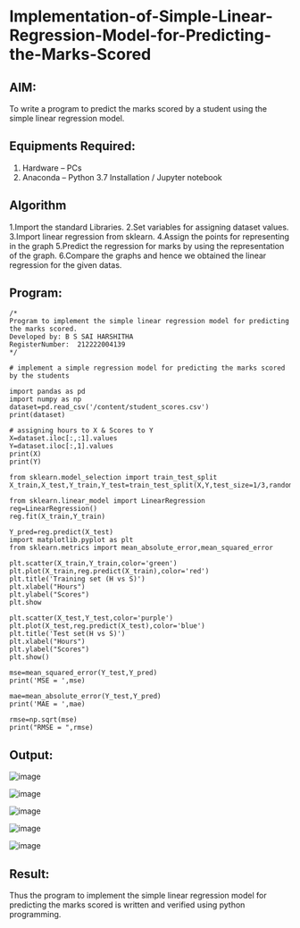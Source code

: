 # Implementation-of-Simple-Linear-Regression-Model-for-Predicting-the-Marks-Scored

## AIM:
To write a program to predict the marks scored by a student using the simple linear regression model.

## Equipments Required:
1. Hardware – PCs
2. Anaconda – Python 3.7 Installation / Jupyter notebook

## Algorithm
1.Import the standard Libraries.
2.Set variables for assigning dataset values.
3.Import linear regression from sklearn.
4.Assign the points for representing in the graph
5.Predict the regression for marks by using the representation of the graph.
6.Compare the graphs and hence we obtained the linear regression for the given datas.

## Program:
```
/*
Program to implement the simple linear regression model for predicting the marks scored.
Developed by: B S SAI HARSHITHA
RegisterNumber:  212222004139
*/
```
```
# implement a simple regression model for predicting the marks scored by the students

import pandas as pd
import numpy as np
dataset=pd.read_csv('/content/student_scores.csv')
print(dataset)

# assigning hours to X & Scores to Y
X=dataset.iloc[:,:1].values
Y=dataset.iloc[:,1].values
print(X)
print(Y)

from sklearn.model_selection import train_test_split
X_train,X_test,Y_train,Y_test=train_test_split(X,Y,test_size=1/3,random_state=0)

from sklearn.linear_model import LinearRegression
reg=LinearRegression()
reg.fit(X_train,Y_train)

Y_pred=reg.predict(X_test)
import matplotlib.pyplot as plt
from sklearn.metrics import mean_absolute_error,mean_squared_error

plt.scatter(X_train,Y_train,color='green')
plt.plot(X_train,reg.predict(X_train),color='red')
plt.title('Training set (H vs S)')
plt.xlabel("Hours")
plt.ylabel("Scores")
plt.show

plt.scatter(X_test,Y_test,color='purple')
plt.plot(X_test,reg.predict(X_test),color='blue')
plt.title('Test set(H vs S)')
plt.xlabel("Hours")
plt.ylabel("Scores")
plt.show()

mse=mean_squared_error(Y_test,Y_pred)
print('MSE = ',mse)

mae=mean_absolute_error(Y_test,Y_pred)
print('MAE = ',mae)

rmse=np.sqrt(mse)
print("RMSE = ",rmse)
```

## Output:

![image](https://github.com/saiharshithabs/Implementation-of-Simple-Linear-Regression-Model-for-Predicting-the-Marks-Scored/blob/c7d928376eb61a4f47b0d21ac96c5b16944b3142/WhatsApp%20Image%202022-10-13%20at%2011.01.57%20AM.jpeg)

![image](https://github.com/saiharshithabs/Implementation-of-Simple-Linear-Regression-Model-for-Predicting-the-Marks-Scored/blob/709c7ee4312ada713e0c5145a04914549df922f4/WhatsApp%20Image%202022-10-13%20at%2011.14.23%20AM.jpeg)

![image](https://github.com/saiharshithabs/Implementation-of-Simple-Linear-Regression-Model-for-Predicting-the-Marks-Scored/blob/050156e0335af8b746ee7cabdbf5d0181c92f57f/WhatsApp%20Image%202022-10-13%20at%2011.18.35%20AM.jpeg)

![image](https://github.com/saiharshithabs/Implementation-of-Simple-Linear-Regression-Model-for-Predicting-the-Marks-Scored/blob/f8b935fd6d9469f2022a94604ece55b8ef9e6929/WhatsApp%20Image%202022-10-13%20at%2011.21.30%20AM.jpeg)

![image](https://github.com/saiharshithabs/Implementation-of-Simple-Linear-Regression-Model-for-Predicting-the-Marks-Scored/blob/c2d4e224135372d7c39a6e0ed40d8b6f71bdf551/WhatsApp%20Image%202022-10-13%20at%2011.24.20%20AM.jpeg)


## Result:
Thus the program to implement the simple linear regression model for predicting the marks scored is written and verified using python programming.
